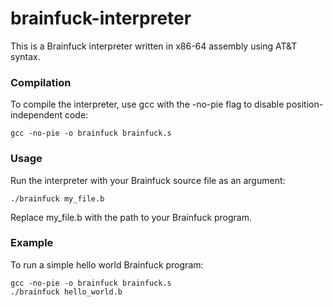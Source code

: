 # brainfuck-interpreter
This is a Brainfuck interpreter written in x86-64 assembly using AT&T syntax.

### Compilation
To compile the interpreter, use gcc with the -no-pie flag to disable position-independent code:
```
gcc -no-pie -o brainfuck brainfuck.s
```
### Usage
Run the interpreter with your Brainfuck source file as an argument:
```
./brainfuck my_file.b
```
Replace my_file.b with the path to your Brainfuck program.

### Example
To run a simple hello world Brainfuck program:
```
gcc -no-pie -o brainfuck brainfuck.s
./brainfuck hello_world.b
```
